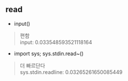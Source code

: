 ## read

- input()

> 편함\
> input:  0.033548593521118164

- import sys; sys.stdin.read~()

> 더 빠르단다\
> sys.stdin.readline:  0.03265261650085449
